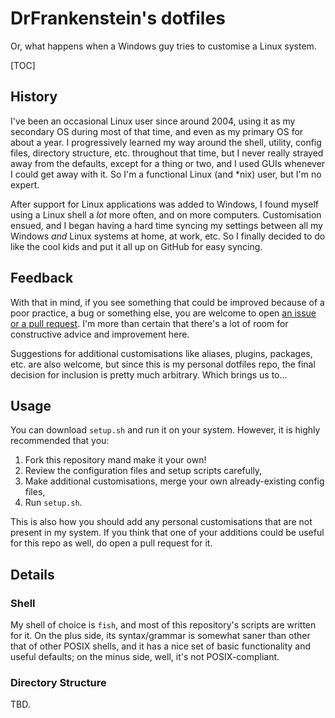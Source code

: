 # DrFrankenstein's dotfiles
Or, what happens when a Windows guy tries to customise a Linux system.

[TOC]

## History
I've been an occasional Linux user since around 2004, using it as my secondary OS during most of that time, and even as my primary OS for about a year. I progressively learned my way around the shell, utility, config files, directory structure, etc. throughout that time, but I never really strayed away from the defaults, except for a thing or two, and I used GUIs whenever I could get away with it. So I'm a functional Linux (and *nix) user, but I'm no expert.

After support for Linux applications was added to Windows, I found myself using a Linux shell a *lot* more often, and on more computers. Customisation ensued, and I began having a hard time syncing my settings between all my Windows *and* Linux systems at home, at work, etc. So I finally decided to do like the cool kids and put it all up on GitHub for easy syncing.

## Feedback
With that in mind, if you see something that could be improved because of a poor practice, a bug or something else, you are welcome to open [an issue or a pull request][1]. I'm more than certain that there's a lot of room for constructive advice and improvement here.

Suggestions for additional customisations like aliases, plugins, packages, etc. are also welcome, but since this is my personal dotfiles repo, the final decision for inclusion is pretty much arbitrary. Which brings us to...

## Usage
You can download `setup.sh` and run it on your system. However, it is highly recommended that you:
1. Fork this repository mand make it your own!
2. Review the configuration files and setup scripts carefully,
3. Make additional customisations, merge your own already-existing config files,
4. Run `setup.sh`.

This is also how you should add any personal customisations that are not present in my system. If you think that one of your additions could be useful for this repo as well, do open a pull request for it.

## Details
### Shell
My shell of choice is `fish`, and most of this repository's scripts are written for it. On the plus side, its syntax/grammar is somewhat saner than other that of other POSIX shells, and it has a nice set of basic functionality and useful defaults; on the minus side, well, it's not POSIX-compliant.

### Directory Structure
TBD.

[1]: https://github.com/DrFrankenstein/dotfiles/issues